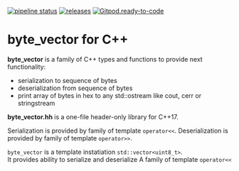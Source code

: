[![pipeline status](https://gitlab.com/kyb/byte_vector/badges/master/pipeline.svg)](https://gitlab.com/kyb/byte_vector/pipelines?scope=branches) 
[![releases](https://img.shields.io/badge/byte_vector-releases-green.svg?style=flat)](https://gitlab.com/kyb/byte_vector/-/releases) 
[![Gitpod.ready-to-code](https://img.shields.io/badge/Gitpod-ready--to--code-blue?logo=gitpod)](https://gitpod.io/#https://gitlab.com/kyb/byte_vector) 

byte_vector for C++
===================
**byte_vector** is a family of C++ types and functions to provide next functionality:
- serialization to sequence of bytes
- deserialization from sequence of bytes
- print array of bytes in hex to any std::ostream like cout, cerr or stringstream

**byte_vector.hh** is a one-file header-only library for C++17.


Serialization is provided by family of template `operator<<`. 
Deserialization is provided by family of template `operator>>`. 


`byte_vector` is a template instatiation `std::vector<uint8_t>`.  
It provides ability to serialize and deserialize A family of template `operator<<`

